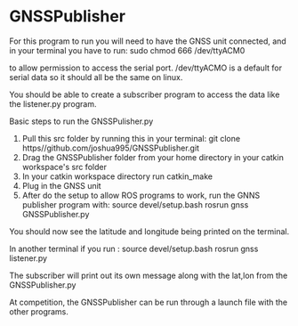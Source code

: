 # GNSSPublisher
For this program to run you will need to have the GNSS unit connected, and 
in your terminal you have to run: sudo chmod 666 /dev/ttyACM0 

to allow permission to access the serial port.
/dev/ttyACMO is a default for serial data so it should all be the same on linux.

You should be able to create a subscriber program to access the data like the listener.py program.

Basic steps to run the GNSSPulisher.py
1. Pull this src folder by running this in your terminal: git clone https//github.com/joshua995/GNSSPublisher.git
2. Drag the GNSSPublisher folder from your home directory in your catkin workspace's src folder
3. In your catkin workspace directory run catkin_make
4. Plug in the GNSS unit
5. After do the setup to allow ROS programs to work, run the GNNS publisher program with:
     source devel/setup.bash
     rosrun gnss GNSSPublisher.py

You should now see the latitude and longitude being printed on the terminal.

In another terminal if you run : 
  source devel/setup.bash
  rosrun gnss listener.py

The subscriber will print out its own message along with the lat,lon from the GNSSPublisher.py

At competition, the GNSSPublisher can be run through a launch file with the other programs.
